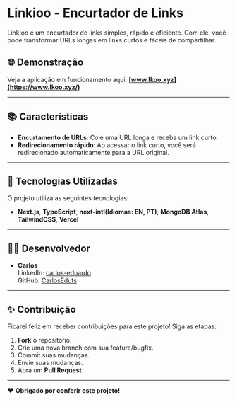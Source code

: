 # Linkioo - Encurtador de Links


Linkioo é um encurtador de links simples, rápido e eficiente. Com ele, você pode transformar URLs longas em links curtos e fáceis de compartilhar.

## 🌐 Demonstração

Veja a aplicação em funcionamento aqui: **[www.lkoo.xyz](https://www.lkoo.xyz/)**

---

## 📚 Características

- **Encurtamento de URLs**: Cole uma URL longa e receba um link curto.
- **Redirecionamento rápido**: Ao acessar o link curto, você será redirecionado automaticamente para a URL original.

---

## 🚀 Tecnologias Utilizadas

O projeto utiliza as seguintes tecnologias:

- **Next.js**, **TypeScript**, **next-intl(Idiomas: EN, PT)**, **MongoDB Atlas**, **TailwindCSS**, **Vercel**
---

## 👨‍💻 Desenvolvedor

- **Carlos**  
  LinkedIn: [carlos-eduardo](https://www.linkedin.com/in/carlos-eduardo-464206336/)  
  GitHub: [CarlosEduts](https://github.com/CarlosEduts)

---

## ✨ Contribuição

Ficarei feliz em receber contribuições para este projeto! Siga as etapas:

1. **Fork** o repositório.
2. Crie uma nova branch com sua feature/bugfix.
3. Commit suas mudanças.
4. Envie suas mudanças.
5. Abra um **Pull Request**.

---

❤️ **Obrigado por conferir este projeto!**
